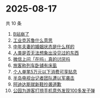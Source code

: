 # 2025-08-17

共 10 条

<!-- BEGIN -->
<!-- 最后更新时间 Sun Aug 17 2025 12:30:35 GMT+0800 (China Standard Time) -->

1. [B站崩了](https://www.zhihu.com/search?q=B站崩了)
1. [工业克苏鲁什么意思](https://www.zhihu.com/search?q=工业克苏鲁什么意思)
1. [中年夫妻的婚姻状态是什么样的](https://www.zhihu.com/search?q=中年夫妻的婚姻状态是什么样的)
1. [人类是否无法想象出没见过的东西](https://www.zhihu.com/search?q=人类是否无法想象出没见过的东西)
1. [微信上问「在吗」真的讨厌吗](https://www.zhihu.com/search?q=微信上问「在吗」真的讨厌吗)
1. [旅客称列车卧铺有床虱](https://www.zhihu.com/search?q=旅客称列车卧铺有床虱)
1. [个人单笔5万元以下消费可享贴息](https://www.zhihu.com/search?q=个人单笔5万元以下消费可享贴息)
1. [半岛电视台记者团队遭以军袭击](https://www.zhihu.com/search?q=半岛电视台记者团队遭以军袭击)
1. [阿迪达斯就新鞋抄袭道歉](https://www.zhihu.com/search?q=阿迪达斯就新鞋抄袭道歉)
1. [公园为游客打捞手机意外发现100多发子弹](https://www.zhihu.com/search?q=公园为游客打捞手机意外发现100多发子弹)

<!-- END -->
